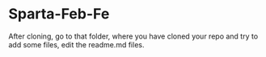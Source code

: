 # Sparta-Feb-Fe

After cloning, go to that folder, where you have cloned your repo
and try to add some files, edit the readme.md files.
